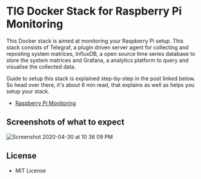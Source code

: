 # TIG Docker Stack for Raspberry Pi Monitoring
This Docker stack is aimed at monitoring your Raspberry Pi setup. This stack consists of Telegraf, a plugin driven server agent for collecting and reposting system matrices, InfluxDB, a open source time series database to store the system matrices and Grafana, a analytics platform to query and visualise the collected data.

Guide to setup this stack is explained step-by-step in the post linked below. So head over there, it's about 6 min read, that explains as well as helps you setup your stack.

- [Raspberry Pi Monitoring](https://#)

## Screenshots of what to expect
![Screenshot 2020-04-30 at 10 36 09 PM](https://user-images.githubusercontent.com/8912289/80739655-71add780-8b34-11ea-8568-d6281b3b365f.png)


## License
- MIT License
